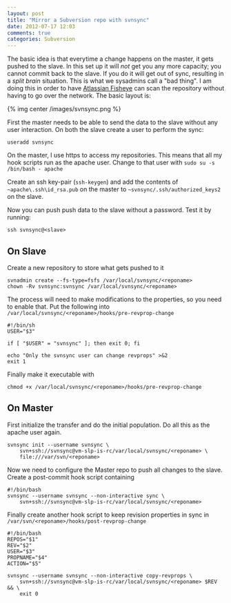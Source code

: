 ```yaml
---
layout: post
title: "Mirror a Subversion repo with svnsync"
date: 2012-07-17 12:03
comments: true
categories: Subversion
---
```

The basic idea is that everytime a change happens on the master, it gets pushed to the slave. In this set up it will *not* get you any more capacity; you cannot commit back to the slave. If you do it will get out of sync, resulting in a _split brain_ situation. This is what we sysadmins call a "bad thing". I am doing this in order to have <a href="http://www.atlassian.com/software/fisheye/overview" target="_blank">Atlassian Fisheye</a> can scan the repository without having to go over the network. The basic layout is:

{% img  center /images/svnsync.png %}

First the master needs to be able to send the data to the slave without any user interaction. On both the slave create a user to perform the sync:
```
useradd svnsync
```
On the master, I use https to access my repositories. This means that all my hook scripts run as the apache user. Change to that user with `sudo su -s /bin/bash - apache`

Create an ssh key-pair (`ssh-keygen`) and add the contents of `~apache\.ssh\id_rsa.pub` on the master to `~svnsync/.ssh/authorized_keys2` on the slave.

Now you can push push data to the slave without a password. Test it by running:
```
ssh svnsync@<slave>
```

## On Slave

Create a new repository to store what gets pushed to it
```
svnadmin create --fs-type=fsfs /var/local/svnsync/<reponame>
chown -Rv svnsync:svnsync /var/local/svnsync/<reponame>
```

The process will need to make modifications to the properties, so you need to enable that. Put the following into `/var/local/svnsync/<reponame>/hooks/pre-revprop-change`
```
#!/bin/sh
USER="$3"

if [ "$USER" = "svnsync" ]; then exit 0; fi

echo "Only the svnsync user can change revprops" >&2
exit 1
```

Finally make it executable with 
```
chmod +x /var/local/svnsync/<reponame>/hooks/pre-revprop-change
```

## On Master

First initialize the transfer and do the initial population. Do all this as the apache user again.
```
svnsync init --username svnsync \
    svn+ssh://svnsync@vm-slp-is-rc/var/local/svnsync/<reponame> \
    file:///var/svn/<reponame>
```

Now we need to configure the Master repo to push all changes to the slave. Create a post-commit hook script containing
```
#!/bin/bash
svnsync --username svnsync --non-interactive sync \
    svn+ssh://svnsync@vm-slp-is-rc/var/local/svnsync/<reponame>
```
Finally create another hook script to keep revision properties in sync in `/var/svn/<reponame>/hooks/post-revprop-change`
```
#!/bin/bash
REPOS="$1"
REV="$2"
USER="$3"
PROPNAME="$4"
ACTION="$5"

svnsync --username svnsync --non-interactive copy-revprops \
    svn+ssh://svnsync@vm-slp-is-rc/var/local/svnsync/<reponame> $REV && \
    exit 0
```
